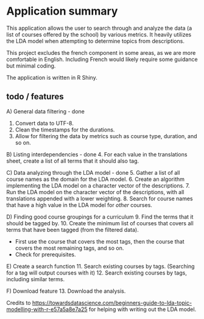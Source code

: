 # Application summary

This application allows the user to search through and analyze the data (a list of courses offered by the school) by various metrics. It heavily utilizes the LDA model when attempting to determine topics from descriptions.

This project excludes the french component in some areas, as we are more comfortable in English. Including French would likely require some guidance but minimal coding.

The application is written in R Shiny.

## todo / features
A) General data filtering - done
1. Convert data to UTF-8.
2. Clean the timestamps for the durations.
3. Allow for filtering the data by metrics such as course type, duration, and so on.

B) Listing interdependencies - done
4. For each value in the translations sheet, create a list of all terms that it should also tag.

C) Data analyzing through the LDA model - done
5. Gather a list of all course names as the domain for the LDA model.
6. Create an algorithm implementing the LDA model on a character vector of the descriptions.
7. Run the LDA model on the character vector of the descriptions, with all translations appended with a lower weighting.
8. Search for course names that have a high value in the LDA model for *other* courses.

D) Finding good course groupings for a curriculum
9. Find the terms that it should be tagged by.
10. Create the minimum list of courses that covers all terms that have been tagged (from the filtered data).
- First use the course that covers the most tags, then the course that covers the most remaining tags, and so on.
- Check for prerequisites. 

E) Create a search function
11. Search existing courses by tags. (Searching for a tag will output courses with it)
12. Search existing courses by tags, including similar terms.

F) Download feature
13. Download the analysis.

Credits to https://towardsdatascience.com/beginners-guide-to-lda-topic-modelling-with-r-e57a5a8e7a25 for helping with writing out the LDA model.